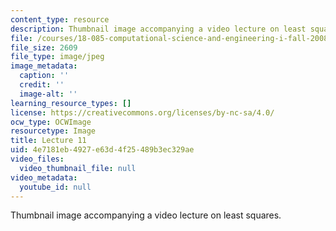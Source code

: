 ```yaml
---
content_type: resource
description: Thumbnail image accompanying a video lecture on least squares.
file: /courses/18-085-computational-science-and-engineering-i-fall-2008/4e7181eb4927e63d4f25489b3ec329ae_11.jpg
file_size: 2609
file_type: image/jpeg
image_metadata:
  caption: ''
  credit: ''
  image-alt: ''
learning_resource_types: []
license: https://creativecommons.org/licenses/by-nc-sa/4.0/
ocw_type: OCWImage
resourcetype: Image
title: Lecture 11
uid: 4e7181eb-4927-e63d-4f25-489b3ec329ae
video_files:
  video_thumbnail_file: null
video_metadata:
  youtube_id: null
---
```

Thumbnail image accompanying a video lecture on least squares.
